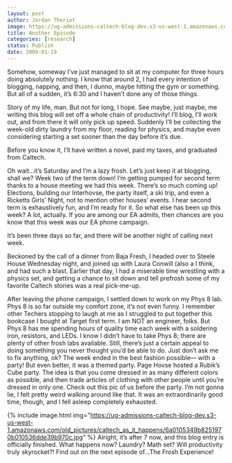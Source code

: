 ```yaml
---
layout: post
author: Jordan Theriot
image: https://ug-admissions-caltech-blog-dev.s3-us-west-1.amazonaws.com/old_pictures/caltech_as_it_happens/6a0105349b8251970b010536ddd952970c.jpg
title: Another Episode
categories: [research]
status: Publish
date: 2009-01-19
---
```



Somehow, someway I’ve just managed to sit at my computer for
three hours doing absolutely nothing. I know that around 2, I had every
intention of blogging, napping, and then, I dunno, maybe hitting the gym or
something. But all of a sudden, it’s 6:30 and I haven’t done any of those
things.

Story of my life, man. But not for long, I hope. See maybe,
just maybe, me writing this blog will set off a whole chain of productivity! I’ll
blog, I’ll work out, and from there it will only pick up speed. Suddenly I’ll
be collecting the week-old dirty laundry from my floor, reading for physics,
and maybe even considering starting a set sooner than the day before it’s due.

Before you know it, I’ll have written a novel, paid my taxes, and graduated
from Caltech.

Oh wait…it’s Saturday and I’m a lazy frosh. Let’s just keep
it at blogging, shall we?
Week two of the term down! I’m getting pumped for second
term thanks to a house meeting we had this week. There’s so much coming up! Elections,
building our Interhovse, the party itself, a ski trip, and even a Ricketts
Girls’ Night, not to mention other houses’ events. I hear second term is
exhaustively fun, and I’m ready for it. 
 So what else has been up this week?
A lot, actually. If you
are among our EA admits, then chances are you know that this week was our EA
phone campaign.

It’s been three days so far, and there will be another night of
calling next week.

Beckoned by the call of a dinner from Baja Fresh, I headed
over to Steele House Wednesday night, and joined up with Laura Conwill (also a
I think, and had such a blast. Earlier that day, I had a miserable time
wrestling with a physics set, and getting a chance to sit down and tell
prefrosh some of my favorite Caltech stories was a real pick-me-up.

After leaving the phone campaign, I settled down to work on
my Phys 8 lab. Phys 8 is so far outside my comfort zone, it’s not even funny. I
remember other Techers stopping to laugh at me as I struggled to put together
this bookcase I bought at Target first term. I am NOT an engineer, folks. But
Phys 8 has me spending hours of quality time each week with a soldering iron,
resistors, and LEDs. I know I didn’t have to take Phys 8; there are plenty of
other frosh labs available. Still, there’s just a certain appeal to doing
something you never thought you’d be able to do. Just don’t ask me to fix
anything, ok?
The week ended in the best fashion possible— with a party!
But even better, it was a themed party. Page Hovse hosted a Rubik’s Cube
party. The idea is that you come dressed
in as many different colors as possible, and then trade articles of clothing
with other people until you’re dressed in only one. Check out this pic of us
before the party. I’m not gonna lie, I felt pretty weird walking around like
that. It was an extraordinarily good
time, though, and I fell asleep completely exhausted.


{% include image.html img="https://ug-admissions-caltech-blog-dev.s3-us-west-1.amazonaws.com/old_pictures/caltech_as_it_happens/6a0105349b8251970b010536dde39b970c.jpg" %}
Alright, it’s after 7 now, and this blog entry is officially
finished. What happens now? Laundry?
Math set? Will productivity truly skyrocket?! Find out on the next episode of...The Frosh Experience!
 
 

